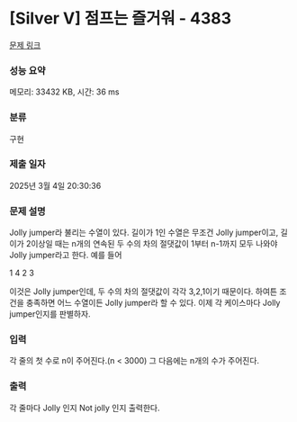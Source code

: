 # [Silver V] 점프는 즐거워 - 4383 

[문제 링크](https://www.acmicpc.net/problem/4383) 

### 성능 요약

메모리: 33432 KB, 시간: 36 ms

### 분류

구현

### 제출 일자

2025년 3월 4일 20:30:36

### 문제 설명

<p>Jolly jumper라 불리는 수열이 있다. 길이가 1인 수열은 무조건 Jolly jumper이고, 길이가 2이상일 때는 n개의 연속된 두 수의 차의 절댓값이 1부터 n-1까지 모두 나와야 Jolly jumper라고 한다. 예를 들어</p>

<p>1 4 2 3</p>

<p>이것은 Jolly jumper인데, 두 수의 차의 절댓값이 각각 3,2,1이기 때문이다. 하여튼 조건을 충족하면 어느 수열이든 Jolly jumper라 할 수 있다. 이제 각 케이스마다 Jolly jumper인지를 판별하자.</p>

### 입력 

 <p>각 줄의 첫 수로 n이 주어진다.(n < 3000) 그 다음에는 n개의 수가 주어진다.</p>

### 출력 

 <p>각 줄마다 Jolly 인지 Not jolly 인지 출력한다.</p>

